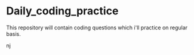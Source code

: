 # Daily_coding_practice
This repository will contain coding questions which i'll practice on regular basis. 





nj

